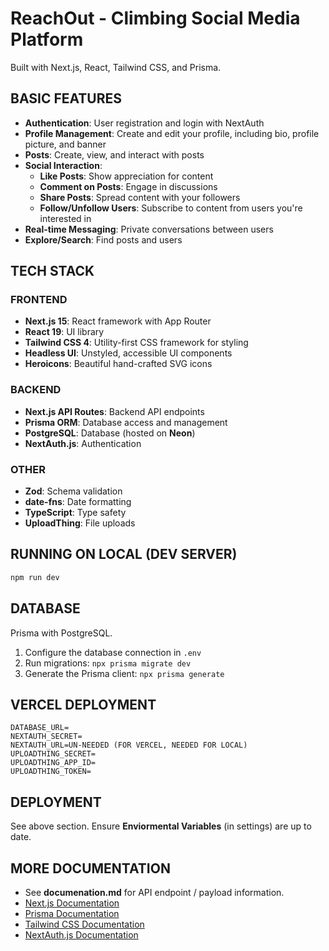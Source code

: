 # ReachOut - Climbing Social Media Platform

Built with Next.js, React, Tailwind CSS, and Prisma.

## BASIC FEATURES

- **Authentication**: User registration and login with NextAuth
- **Profile Management**: Create and edit your profile, including bio, profile picture, and banner
- **Posts**: Create, view, and interact with posts
- **Social Interaction**:
  - **Like Posts**: Show appreciation for content
  - **Comment on Posts**: Engage in discussions
  - **Share Posts**: Spread content with your followers
  - **Follow/Unfollow Users**: Subscribe to content from users you're interested in
- **Real-time Messaging**: Private conversations between users
- **Explore/Search**: Find posts and users

## TECH STACK

### FRONTEND
- **Next.js 15**: React framework with App Router
- **React 19**: UI library
- **Tailwind CSS 4**: Utility-first CSS framework for styling
- **Headless UI**: Unstyled, accessible UI components
- **Heroicons**: Beautiful hand-crafted SVG icons

### BACKEND
- **Next.js API Routes**: Backend API endpoints
- **Prisma ORM**: Database access and management
- **PostgreSQL**: Database (hosted on **Neon**)
- **NextAuth.js**: Authentication

### OTHER
- **Zod**: Schema validation
- **date-fns**: Date formatting
- **TypeScript**: Type safety
- **UploadThing**: File uploads

## RUNNING ON LOCAL (DEV SERVER)

```bash
npm run dev
```

## DATABASE

Prisma with PostgreSQL.

1. Configure the database connection in `.env`
2. Run migrations: `npx prisma migrate dev`
3. Generate the Prisma client: `npx prisma generate`

## VERCEL DEPLOYMENT

```
DATABASE_URL=
NEXTAUTH_SECRET=
NEXTAUTH_URL=UN-NEEDED (FOR VERCEL, NEEDED FOR LOCAL)
UPLOADTHING_SECRET=
UPLOADTHING_APP_ID=
UPLOADTHING_TOKEN=
```

## DEPLOYMENT

See above section. Ensure **Enviormental Variables** (in settings) are up to date.

## MORE DOCUMENTATION

- See **documenation.md** for API endpoint / payload information.
- [Next.js Documentation](https://nextjs.org/docs)
- [Prisma Documentation](https://www.prisma.io/docs)
- [Tailwind CSS Documentation](https://tailwindcss.com/docs)
- [NextAuth.js Documentation](https://next-auth.js.org/getting-started/introduction)
